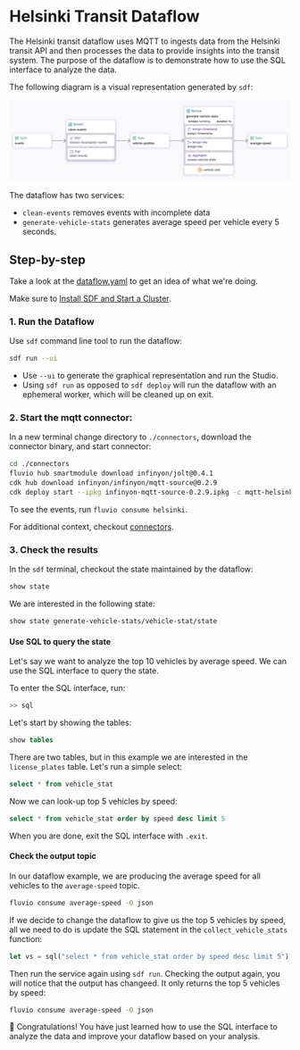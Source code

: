 
# Helsinki Transit Dataflow

The Helsinki transit dataflow uses MQTT to ingests data from the Helsinki transit API and then processes the data to provide insights into the transit system. The purpose of the dataflow is to demonstrate how to use the SQL interface to analyze the data.

The following diagram is a visual representation generated by `sdf`:

<p align="center">
 <img src="img/helsinki-transit.jpg">
</p>

The dataflow has two services:
* `clean-events` removes events with incomplete data
* `generate-vehicle-stats` generates average speed per vehicle every 5 seconds.


## Step-by-step

Take a look at the [dataflow.yaml](./dataflow.yaml) to get an idea of what we're doing.

Make sure to [Install SDF and Start a Cluster].

### 1. Run the Dataflow

Use `sdf` command line tool to run the dataflow:

```bash
sdf run --ui
```

* Use `--ui` to generate the graphical representation and run the Studio.
* Using `sdf run` as opposed to `sdf deploy` will run the dataflow with an ephemeral worker, which will be cleaned up on exit.


### 2. Start the mqtt connector:

In a new terminal change directory to `./connectors`, download the connector binary, and start connector:

```bash
cd ./connectors
fluvio hub smartmodule download infinyon/jolt@0.4.1
cdk hub download infinyon/infinyon/mqtt-source@0.2.9
cdk deploy start --ipkg infinyon-mqtt-source-0.2.9.ipkg -c mqtt-helsinki.yaml
```

To see the events, run `fluvio consume helsinki`.

For additional context, checkout [connectors](./connectors/).


### 3. Check the results

In the `sdf` terminal, checkout the state maintained by the dataflow:

```bash
show state
```

We are interested in the following state:

```bash
show state generate-vehicle-stats/vehicle-stat/state
```

#### Use SQL to query the state

Let's say we want to analyze the top 10 vehicles by average speed. We can use the SQL interface to query the state.

To enter the SQL interface, run:

```bash
>> sql
```

Let's start by showing the tables:

```sql
show tables
```

There are two tables, but in this example we are interested in the `license_plates` table.
Let's run a simple select:

```sql
select * from vehicle_stat
```

Now we can look-up top 5 vehicles by speed:

```sql
select * from vehicle_stat order by speed desc limit 5
```

When you are done, exit the SQL interface with `.exit`.


#### Check the output topic

In our dataflow example, we are producing the average speed for all vehicles to the `average-speed` topic.

```bash
fluvio consume average-speed -O json
```

If we decide to change the dataflow to give us the top 5 vehicles by speed, all we need to do is update the SQL statement in the `collect_vehicle_stats` function:

```rust
let vs = sql("select * from vehicle_stat order by speed desc limit 5")?;
```

Then run the service again using `sdf run`.  Checking the output again, you will notice that the output has changeed. It only returns the top 5 vehicles by speed:

```bash
fluvio consume average-speed -O json
```

:tada: Congratulations! You have just learned how to use the SQL interface to analyze the data and improve your dataflow based on your analysis.

[Install SDF and Start a Cluster]: /README.MD#prerequisites